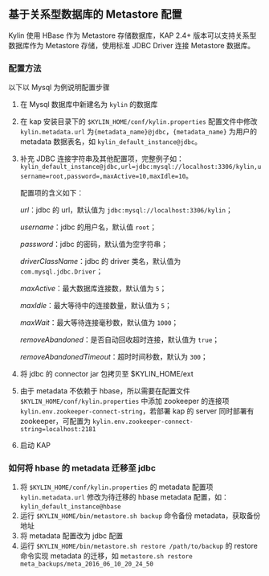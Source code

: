 ## 基于关系型数据库的 Metastore 配置
Kylin 使用 HBase 作为 Metastore 存储数据库，KAP 2.4+ 版本可以支持关系型数据库作为 Metastore 存储，使用标准 JDBC Driver 连接 Metastore 数据库。

### 配置方法
以下以 Mysql 为例说明配置步骤
1. 在 Mysql 数据库中新建名为 `kylin` 的数据库

2. 在 kap 安装目录下的 `$KYLIN_HOME/conf/kylin.properties` 配置文件中修改 `kylin.metadata.url` 为`{metadata_name}@jdbc`，`{metadata_name}` 为用户的 metadata 数据表名，如 `kylin_default_instance@jdbc`。

3. 补充 JDBC 连接字符串及其他配置项，完整例子如：`kylin_default_instance@jdbc,url=jdbc:mysql://localhost:3306/kylin,username=root,password=,maxActive=10,maxIdle=10`。

   配置项的含义如下：

     *url*：jdbc 的 url，默认值为 `jdbc:mysql://localhost:3306/kylin`；

     *username*：jdbc 的用户名，默认值 `root`；

     *password*：jdbc 的密码，默认值为空字符串；

     *driverClassName*：jdbc 的 driver 类名，默认值为 `com.mysql.jdbc.Driver`；

     *maxActive*：最大数据库连接数，默认值为 `5`；

     *maxIdle*：最大等待中的连接数量，默认值为 `5`；

     *maxWait*：最大等待连接毫秒数，默认值为 `1000`；

     *removeAbandoned*：是否自动回收超时连接，默认值为 `true`；

     *removeAbandonedTimeout*：超时时间秒数，默认为 `300`；

4. 将 jdbc 的 connector jar 包拷贝至 $KYLIN_HOME/ext

5. 由于 metadata 不依赖于 hbase，所以需要在配置文件 `$KYLIN_HOME/conf/kylin.properties` 中添加 zookeeper 的连接项 `kylin.env.zookeeper-connect-string`，若部署 kap 的 server 同时部署有
   zookeeper，可配置为 `kylin.env.zookeeper-connect-string=localhost:2181`

6. 启动 KAP

###  如何将 hbase 的 metadata 迁移至 jdbc
1. 将 `$KYLIN_HOME/conf/kylin.properties` 的 metadata 配置项 `kylin.metadata.url` 修改为待迁移的 hbase metadata 配置，如：`kylin_default_instance@hbase`
2. 运行 `$KYLIN_HOME/bin/metastore.sh backup` 命令备份 metadata，获取备份地址
3. 将 metadata 配置改为 jdbc 配置
4. 运行 `$KYLIN_HOME/bin/metastore.sh restore /path/to/backup` 的 restore 命令实现 metadata 的迁移，如 `metastore.sh restore meta_backups/meta_2016_06_10_20_24_50`
